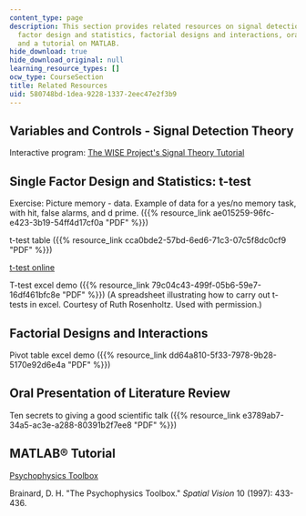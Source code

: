 ```yaml
---
content_type: page
description: This section provides related resources on signal detection theory, single
  factor design and statistics, factorial designs and interactions, oral presentations,
  and a tutorial on MATLAB.
hide_download: true
hide_download_original: null
learning_resource_types: []
ocw_type: CourseSection
title: Related Resources
uid: 580748bd-1dea-9228-1337-2eec47e2f3b9
---
```


Variables and Controls - Signal Detection Theory
------------------------------------------------

Interactive program: [The WISE Project's Signal Theory Tutorial](http://wise.cgu.edu/wise-tutorials/tutorial-signal-detection-theory/
)

Single Factor Design and Statistics: t-test
-------------------------------------------

Exercise: Picture memory - data. Example of data for a yes/no memory task, with hit, false alarms, and d prime. ({{% resource_link ae015259-96fc-e423-3b19-54ff4d17cf0a "PDF" %}})

t-test table ({{% resource_link cca0bde2-57bd-6ed6-71c3-07c5f8dc0cf9 "PDF" %}})

[t-test online](http://www.quantitativeskills.com/sisa/statistics/t-test.htm)

T-test excel demo ({{% resource_link 79c04c43-499f-05b6-59e7-16df461bfc8e "PDF" %}}) (A spreadsheet illustrating how to carry out t-tests in excel. Courtesy of Ruth Rosenholtz. Used with permission.)

Factorial Designs and Interactions
----------------------------------

Pivot table excel demo ({{% resource_link dd64a810-5f33-7978-9b28-5170e92d6e4a "PDF" %}})

Oral Presentation of Literature Review
--------------------------------------

Ten secrets to giving a good scientific talk ({{% resource_link e3789ab7-34a5-ac3e-a288-80391b2f7ee8 "PDF" %}})

MATLAB® Tutorial
----------------

[Psychophysics Toolbox](http://psychtoolbox.org/)

Brainard, D. H. "The Psychophysics Toolbox." _Spatial Vision_ 10 (1997): 433-436.